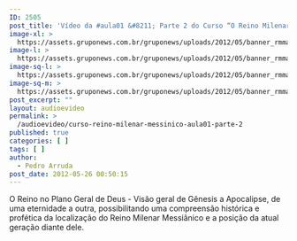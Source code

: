 ```yaml
---
ID: 2505
post_title: 'Vídeo da #aula01 &#8211; Parte 2 do Curso “O Reino Milenar Messiânico”'
image-xl: >
  https://assets.gruponews.com.br/gruponews/uploads/2012/05/banner_rmma1-prt2.jpg
image-l: >
  https://assets.gruponews.com.br/gruponews/uploads/2012/05/banner_rmma1-prt2.jpg
image-sq-l: >
  https://assets.gruponews.com.br/gruponews/uploads/2012/05/banner_rmma1-prt2.jpg
image-sq-m: >
  https://assets.gruponews.com.br/gruponews/uploads/2012/05/banner_rmma1-prt2-720x320.jpg
post_excerpt: ""
layout: audioevideo
permalink: >
  /audioevideo/curso-reino-milenar-messinico-aula01-parte-2
published: true
categories: [ ]
tags: [ ]
author:
  - Pedro Arruda
post_date: 2012-05-26 00:50:15
---
```

O Reino no Plano Geral de Deus - Visão geral de Gênesis a Apocalipse, de uma eternidade a outra, possibilitando uma compreensão histórica e profética da localização do Reino Milenar Messiânico e a posição da atual geração diante dele.